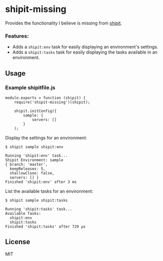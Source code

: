 # shipit-missing
Provides the functionality I believe is missing from [shipit](https://github.com/shipitjs/shipit).

### Features:
- Adds a `shipit:env` task for easily displaying an environment's settings.
- Adds a `shipit:tasks` task for easily displaying the tasks available in an environment.

## Usage
### Example shipitfile.js

	module.exports = function (shipit) {
		require('shipit-missing')(shipit);

		shipit.initConfig({
			sample: {
				servers: []
			}
		);

Display the settings for an environment:

	$ shipit sample shipit:env

	Running 'shipit:env' task...
	Shipit Environment: sample
	{ branch: 'master',
	  keepReleases: 5,
	  shallowClone: false,
	  servers: [] }
	Finished 'shipit:env' after 3 ms

List the available tasks for an environment:

	$ shipit sample shipit:tasks

	Running 'shipit:tasks' task...
	Available Tasks:
	  shipit:env
	  shipit:tasks
	Finished 'shipit:tasks' after 729 μs

## License
MIT
